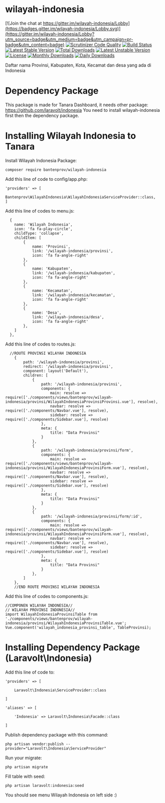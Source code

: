 # wilayah-indonesia

[![Join the chat at https://gitter.im/wilayah-indonesia/Lobby](https://badges.gitter.im/wilayah-indonesia/Lobby.svg)](https://gitter.im/wilayah-indonesia/Lobby?utm_source=badge&utm_medium=badge&utm_campaign=pr-badge&utm_content=badge)
[![Scrutinizer Code Quality](https://scrutinizer-ci.com/g/bantenprov/wilayah-indonesia/badges/quality-score.png?b=master)](https://scrutinizer-ci.com/g/bantenprov/wilayah-indonesia/?branch=master)
[![Build Status](https://scrutinizer-ci.com/g/bantenprov/wilayah-indonesia/badges/build.png?b=master)](https://scrutinizer-ci.com/g/bantenprov/wilayah-indonesia/build-status/master)
[![Latest Stable Version](https://poser.pugx.org/bantenprov/wilayah-indonesia/v/stable)](https://packagist.org/packages/bantenprov/wilayah-indonesia)
[![Total Downloads](https://poser.pugx.org/bantenprov/wilayah-indonesia/downloads)](https://packagist.org/packages/bantenprov/wilayah-indonesia)
[![Latest Unstable Version](https://poser.pugx.org/bantenprov/wilayah-indonesia/v/unstable)](https://packagist.org/packages/bantenprov/wilayah-indonesia)
[![License](https://poser.pugx.org/bantenprov/wilayah-indonesia/license)](https://packagist.org/packages/bantenprov/wilayah-indonesia)
[![Monthly Downloads](https://poser.pugx.org/bantenprov/wilayah-indonesia/d/monthly)](https://packagist.org/packages/bantenprov/wilayah-indonesia)
[![Daily Downloads](https://poser.pugx.org/bantenprov/wilayah-indonesia/d/daily)](https://packagist.org/packages/bantenprov/wilayah-indonesia)

Daftar nama Provinsi, Kabupaten, Kota, Kecamat dan desa yang ada di Indonesia

# Dependency Package
This package is made for Tanara Dashboard, it needs other package:
https://github.com/laravolt/indonesia
You need to install wilayah-indonesia first then the dependency package.

# Installing Wilayah Indonesia to Tanara
Install Wilayah Indonesia Package:
```
composer require bantenprov/wilayah-indonesia
```
Add this line of code to config/app.php:
```
'providers' => [
		Bantenprov\WilayahIndonesia\WilayahIndonesiaServiceProvider::class,
]
```
Add this line of codes to menu.js:
```
  {
    name: 'Wilayah Indonesia',
    icon: 'fa fa-play-circle',
    childType: 'collapse',
    childItem: [
		{
			name: 'Provinsi',
			link: '/wilayah-indonesia/provinsi',
			icon: 'fa fa-angle-right'
		},
		{
			name: 'Kabupaten',
			link: '/wilayah-indonesia/kabupaten',
			icon: 'fa fa-angle-right'
		},
		{
			name: 'Kecamatan',
			link: '/wilayah-indonesia/kecamatan',
			icon: 'fa fa-angle-right'
		},
		{
			name: 'Desa',
			link: '/wilayah-indonesia/desa',
			icon: 'fa fa-angle-right'
		},
	]
  },

```
Add this line of codes to routes.js:
```
  //ROUTE PROVINSI WILAYAH INDONESIA
	{
		path: '/wilayah-indonesia/provinsi',
		redirect: '/wilayah-indonesia/provinsi',
		component: layout('Default'),
		children: [
			{
				path: '/wilayah-indonesia/provinsi',
				components: {
					main: resolve => require(['./components/views/bantenprov/wilayah-indonesia/provinsi/WilayahIndonesiaProvinsiProvinsi.vue'], resolve),
					navbar: resolve => require(['./components/Navbar.vue'], resolve),
					sidebar: resolve => require(['./components/Sidebar.vue'], resolve)
				},
				meta: {
					title: "Data Provinsi"
				}
			},
			{
				path: '/wilayah-indonesia/provinsi/form',
				components: {
					main: resolve => require(['./components/views/bantenprov/wilayah-indonesia/provinsi/WilayahIndonesiaProvinsiForm.vue'], resolve),
					navbar: resolve => require(['./components/Navbar.vue'], resolve),
					sidebar: resolve => require(['./components/Sidebar.vue'], resolve)
				},
				meta: {
					title: "Data Provinsi"
				}
			},
			{
				path: '/wilayah-indonesia/provinsi/form/:id',
				components: {
					main: resolve => require(['./components/views/bantenprov/wilayah-indonesia/provinsi/WilayahIndonesiaProvinsiForm.vue'], resolve),
					navbar: resolve => require(['./components/Navbar.vue'], resolve),
					sidebar: resolve => require(['./components/Sidebar.vue'], resolve)
				},
				meta: {
					title: "Data Provinsi"
				}
			},
		]
	},
	//END ROUTE PROVINSI WILAYAH INDONESIA

```
Add this line of codes to components.js:
```
//COMPONEN WILAYAH INDONESIA//
// WILAYAH PROVINSI INDONESIA//
import WilayahIndonesiaProvinsiTable from './components/views/bantenprov/wilayah-indonesia/provinsi/WilayahIndonesiaProvinsiTable.vue';
Vue.component('wilayah_indonesia_provinsi_table', TableProvinsi);

```

# Installing Dependency Package (Laravolt\Indonesia\)
Add this line of code to:
```
'providers' => [

    Laravolt\Indonesia\ServiceProvider::class

]
```

```
'aliases' => [

    'Indonesia' => Laravolt\Indonesia\Facade::class

]
```
Publish dependency package with this command:
```
php artisan vendor:publish --provider="Laravolt\Indonesia\ServiceProvider"
```
Run your migrate:
```
php artisan migrate
```
Fill table with seed:
```
php artisan laravolt:indonesia:seed
```

You should see menu Wilayah Indonesia on left side :)